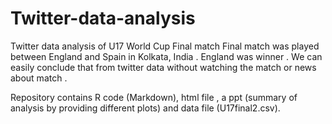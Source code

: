 # Twitter-data-analysis
 Twitter data analysis of U17 World Cup Final match
Final match was played between England and Spain in Kolkata, India . England was winner . We can easily conclude that from twitter data without watching the match or news about match .

Repository contains R code (Markdown), html file , a ppt (summary of analysis by providing different plots) and data file (U17final2.csv).
